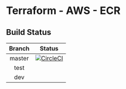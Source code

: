 # Terraform - AWS - ECR

## Build Status

| Branch | Status |
|:---:|:---:|
| master | [![CircleCI](https://circleci.com/gh/rb-org/tfm-aws-ecr/tree/master.svg?style=svg&circle-token=a5c31afa10bee08d08494e50d47edbf30e4a6d51)](https://circleci.com/gh/rb-org/tfm-aws-ecr/tree/master) |
| test |   |
| dev |   |
